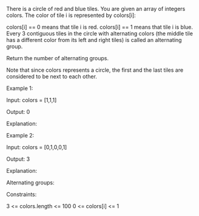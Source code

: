 There is a circle of red and blue tiles. You are given an array of integers colors. The color of tile i is represented by colors[i]:

colors[i] == 0 means that tile i is red.
colors[i] == 1 means that tile i is blue.
Every 3 contiguous tiles in the circle with alternating colors (the middle tile has a different color from its left and right tiles) is called an alternating group.

Return the number of alternating groups.

Note that since colors represents a circle, the first and the last tiles are considered to be next to each other.

 

Example 1:

Input: colors = [1,1,1]

Output: 0

Explanation:



Example 2:

Input: colors = [0,1,0,0,1]

Output: 3

Explanation:



Alternating groups:



 

Constraints:

3 <= colors.length <= 100
0 <= colors[i] <= 1